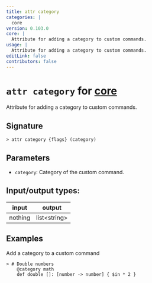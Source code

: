 ```yaml
---
title: attr category
categories: |
  core
version: 0.103.0
core: |
  Attribute for adding a category to custom commands.
usage: |
  Attribute for adding a category to custom commands.
editLink: false
contributors: false
---
```

<!-- This file is automatically generated. Please edit the command in https://github.com/nushell/nushell instead. -->

# `attr category` for [core](/commands/categories/core.md)

<div class='command-title'>Attribute for adding a category to custom commands.</div>

## Signature

```> attr category {flags} (category)```

## Parameters

 -  `category`: Category of the custom command.


## Input/output types:

| input   | output       |
| ------- | ------------ |
| nothing | list\<string\> |

## Examples

Add a category to a custom command
```nu
> # Double numbers
    @category math
    def double []: [number -> number] { $in * 2 }

```
